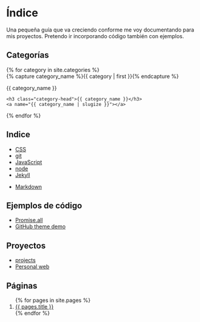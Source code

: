 # Índice

Una pequeña guía que va creciendo conforme me voy documentando para mis proyectos.
Pretendo ir incorporando código también con ejemplos.

## Categorías

<div id="archives">
{% for category in site.categories %}
  <div class="archive-group">
    {% capture category_name %}{{ category | first }}{% endcapture %}
    <div id="#{{ category_name | slugize }}"></div>
    <p>{{ category_name }}</p>

    <h3 class="category-head">{{ category_name }}</h3>
    <a name="{{ category_name | slugize }}"></a>
  </div>
{% endfor %}
</div>

## Indice

- [CSS](./docs/css/)
- [git](./docs/git/)
- [JavaScript](./docs/javascript/)
- [node](./docs/node/)
- [Jekyll](./docs/jekyll/)
+ [Markdown](./docs/markdown/)


## Ejemplos de código

 - [Promise.all](./code/promise_all.html)
 - [GitHub theme demo](./index-original.md)

## Proyectos

 + [projects](./docs/projects/)
 + [Personal web](./docs/projects/joseantoniogonzalezjerez.md)



## Páginas

<ol>
  {% for pages in site.pages %}
     <li><a href="{{pages.url}}">{{ pages.title }}</a></li>
    {% endfor %}
</ol>